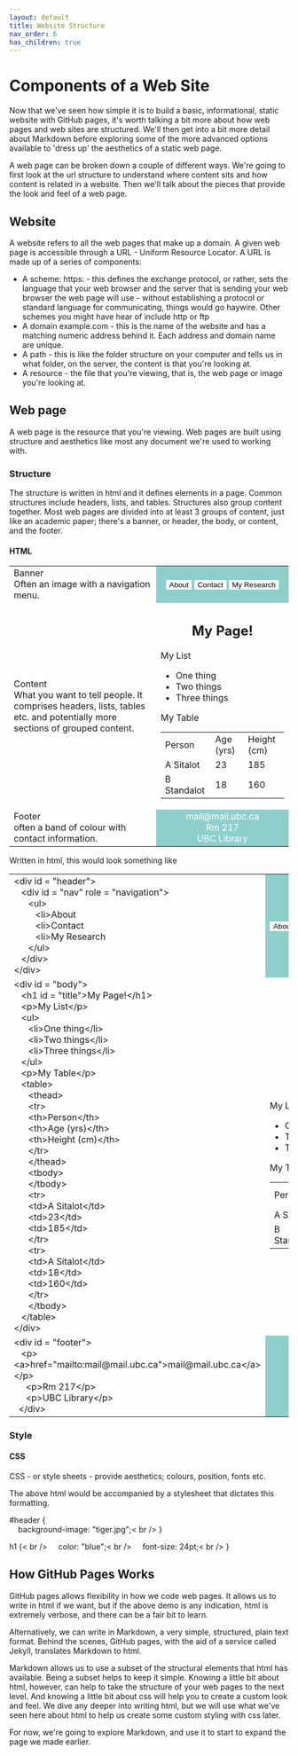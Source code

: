 ```yaml
---
layout: default
title: Website Structure
nav_order: 6
has_children: true
---
```


# Components of a Web Site

Now that we've seen how simple it is to build a basic, informational, static website with GitHub pages, it's worth talking a bit more about how web pages and web sites are structured. We'll then get into a bit more detail about Markdown before exploring some of the more advanced options available to 'dress up' the aesthetics of a static web page.

A web page can be broken down a couple of different ways. We're going to first look at the url structure to understand where content sits and how content is related in a website. Then we'll talk about the pieces that provide the look and feel of a web page.

## Website

A website refers to all the web pages that make up a domain. A given web page is accessible through a URL - Uniform Resource Locator. A URL is made up of a series of components:



* A scheme: https: - this defines the exchange protocol, or rather, sets the language that your web browser and the server that is sending your web browser the web page will use - without establishing a protocol or standard language for communicating, things would go haywire. Other schemes you might have hear of include http or ftp
* A domain example.com - this is the name of the website and has a matching numeric address behind it.  Each address and domain name are unique. 
* A path - this is like the folder structure on your computer and tells us in what folder, on the server, the content is that you're looking at.
* A resource - the file that you're viewing, that is, the web page or image you're looking at.

## Web page

A web page is the resource that you're viewing. Web pages are built using structure and aesthetics like most any document we're used to working with.

### Structure

The structure is written in html and it defines elements in a page. Common structures include headers, lists, and tables. Structures also group content together. Most web pages are divided into at least 3 groups of content, just like an academic paper; there's a banner, or header, the body, or content, and the footer.

#### HTML

<table>
  <tr>
   <td>Banner<br />Often an image with a navigation menu.
   </td>
    <td style="background-color:#8fcfcb;text-align:center;"><button style="background-color:#ffffff;border:none;">About</button> <button style="background-color:#ffffff;border:none;">Contact</button> <button style="background-color:#ffffff;border:none;">My Research</button>
   </td>
  </tr>
  <tr>
   <td>Content<br />What you want to tell people. It comprises headers, lists, tables etc. and potentially more sections of grouped content.
   </td>
   <td>
     <h2 style="text-align:center;">My Page!</h2>
     <p>My List</p>
    <ul>
      <li>One thing</li>
      <li>Two things</li>
      <li>Three things</li>
    </ul>
    <p>My Table</p>
    <table>
      <tr>
        <td>Person</td>
       <td>Age (yrs)</td>
       <td>Height (cm)</td>
      </tr>
      <tr>
        <td>A Sitalot</td>
        <td>23</td>
        <td>185</td>
      </tr>
      <tr>
        <td>B Standalot</td>
        <td>18</td>
        <td>160</td>
      </tr>
    </table>
    </td>
  </tr>
  <tr>
   <td>Footer<br />often a band of colour with contact information.</td>
   <td style="background-color:#8fcfcb;text-align:center;color:#ffffff;">mail@mail.ubc.ca<br />Rm 217<br />UBC Library</td>
  </tr>
</table>


Written in html, this would look something like

<table>
  <tr>
   <td>
     &lt;div id = "header"><br />
     &nbsp;&nbsp;&nbsp;&lt;div id = "nav" role = "navigation"><br />
     &nbsp;&nbsp;&nbsp;&nbsp;&nbsp;&nbsp;&lt;ul><br />
     &nbsp;&nbsp;&nbsp;&nbsp;&nbsp;&nbsp;&nbsp;&nbsp;&nbsp;&lt;li>About</li><br />
     &nbsp;&nbsp;&nbsp;&nbsp;&nbsp;&nbsp;&nbsp;&nbsp;&nbsp;&lt;li>Contact</li><br />
     &nbsp;&nbsp;&nbsp;&nbsp;&nbsp;&nbsp;&nbsp;&nbsp;&nbsp;&lt;li>My Research</li><br />
     &nbsp;&nbsp;&nbsp;&nbsp;&nbsp;&nbsp;&lt;/ul><br />
     &nbsp;&nbsp;&nbsp;&lt;/div><br />
     &lt;/div><br />
   </td>
   <td style="background-color:#8fcfcb;text-align:center;"><button style="background-color:#ffffff;border:none;">About</button> <button style="background-color:#ffffff;border:none;">Contact</button> <button style="background-color:#ffffff;border:none;">My Research</button>
   </td>
  </tr>
  <tr>
   <td>
     &lt;div id = "body"><br />
     &nbsp;&nbsp;&nbsp;&lt;h1 id = "title">My Page!&lt;/h1><br />
     &nbsp;&nbsp;&nbsp;&lt;p>My List&lt;/p><br />
     &nbsp;&nbsp;&nbsp;&lt;ul><br />
     &nbsp;&nbsp;&nbsp;&nbsp;&nbsp;&nbsp;&lt;li>One thing&lt;/li><br />
     &nbsp;&nbsp;&nbsp;&nbsp;&nbsp;&nbsp;&lt;li>Two things&lt;/li><br />
     &nbsp;&nbsp;&nbsp;&nbsp;&nbsp;&nbsp;&lt;li>Three things&lt;/li><br />
     &nbsp;&nbsp;&nbsp;&lt;/ul><br />
     &nbsp;&nbsp;&nbsp;&lt;p>My Table&lt;/p><br />
     &nbsp;&nbsp;&nbsp;&lt;table><br />
     &nbsp;&nbsp;&nbsp;&nbsp;&nbsp;&nbsp;&lt;thead><br />
     &nbsp;&nbsp;&nbsp;&nbsp;&nbsp;&nbsp;&lt;tr><br />
     &nbsp;&nbsp;&nbsp;&nbsp;&nbsp;&nbsp;&lt;th>Person&lt;/th><br />
     &nbsp;&nbsp;&nbsp;&nbsp;&nbsp;&nbsp;&lt;th>Age (yrs)&lt;/th><br />
     &nbsp;&nbsp;&nbsp;&nbsp;&nbsp;&nbsp;&lt;th>Height (cm)&lt;/th><br />
     &nbsp;&nbsp;&nbsp;&nbsp;&nbsp;&nbsp;&lt;/tr><br />
     &nbsp;&nbsp;&nbsp;&nbsp;&nbsp;&nbsp;&lt;/thead><br />
     &nbsp;&nbsp;&nbsp;&nbsp;&nbsp;&nbsp;&lt;tbody><br />
     &nbsp;&nbsp;&nbsp;&nbsp;&nbsp;&nbsp;&lt;/tbody><br />
     &nbsp;&nbsp;&nbsp;&nbsp;&nbsp;&nbsp;&lt;tr><br />
     &nbsp;&nbsp;&nbsp;&nbsp;&nbsp;&nbsp;&lt;td>A Sitalot&lt;/td><br />
     &nbsp;&nbsp;&nbsp;&nbsp;&nbsp;&nbsp;&lt;td>23&lt;/td><br />
     &nbsp;&nbsp;&nbsp;&nbsp;&nbsp;&nbsp;&lt;td>185&lt;/td><br />
     &nbsp;&nbsp;&nbsp;&nbsp;&nbsp;&nbsp;&lt;/tr><br />
     &nbsp;&nbsp;&nbsp;&nbsp;&nbsp;&nbsp;&lt;tr><br />
     &nbsp;&nbsp;&nbsp;&nbsp;&nbsp;&nbsp;&lt;td>A Sitalot&lt;/td><br />
     &nbsp;&nbsp;&nbsp;&nbsp;&nbsp;&nbsp;&lt;td>18&lt;/td><br />
     &nbsp;&nbsp;&nbsp;&nbsp;&nbsp;&nbsp;&lt;td>160&lt;/td><br />
     &nbsp;&nbsp;&nbsp;&nbsp;&nbsp;&nbsp;&lt;/tr><br />
     &nbsp;&nbsp;&nbsp;&nbsp;&nbsp;&nbsp;&lt;/tbody><br />
     &nbsp;&nbsp;&nbsp;&lt;/table><br />
     &lt;/div><br />
   </td>
   <td>
     <h2 style="text-align:center;">My Page!</h2>
     <p>My List</p>
    <ul>
      <li>One thing</li>
      <li>Two things</li>
      <li>Three things</li>
    </ul>
    <p>My Table</p>
    <table>
      <tr>
        <td>Person</td>
       <td>Age (yrs)</td>
       <td>Height (cm)</td>
      </tr>
      <tr>
        <td>A Sitalot</td>
        <td>23</td>
        <td>185</td>
      </tr>
      <tr>
        <td>B Standalot</td>
        <td>18</td>
        <td>160</td>
      </tr>
    </table>
   </td>
  </tr>
  <tr>
   <td>
     &lt;div id = "footer"><br />
     &nbsp;&nbsp;&nbsp;&lt;p><br />&lt;a>href="mailto:mail@mail.ubc.ca">mail@mail.ubc.ca&lt;/a><br />&lt;/p><br />
     &nbsp;&nbsp;&nbsp;&nbsp;&nbsp;&lt;p>Rm 217&lt;/p><br />
     &nbsp;&nbsp;&nbsp;&nbsp;&nbsp;&lt;p>UBC Library&lt;/p><br />
     &nbsp;&nbsp;&lt;/div><br />
    </td>
    <td style="background-color:#8fcfcb;text-align:center;color:#ffffff;">mail@mail.ubc.ca<br />Rm 217<br />UBC Library</td>
  </tr>
</table>


### Style

#### CSS

CSS - or style sheets - provide aesthetics; colours, position, fonts etc. 

The above html would be accompanied by a stylesheet that dictates this formatting.

#header {<br />
&nbsp;&nbsp;&nbsp;&nbsp;background-image: "tiger.jpg";< br />
}

h1 {< br />
&nbsp;&nbsp;&nbsp;&nbsp;color: "blue";< br />
&nbsp;&nbsp;&nbsp;&nbsp;font-size: 24pt;< br />
}

## How GitHub Pages Works

GitHub pages allows flexibility in how we code web pages. It allows us to write in html if we want, but if the above demo is any indication, html is extremely verbose, and there can be a fair bit to learn.

Alternatively, we can write in Markdown, a very simple, structured, plain text format. Behind the scenes, GitHub pages, with the aid of a service called Jekyll, translates Markdown to html.

Markdown allows us to use a subset of the structural elements that html has available. Being a subset helps to keep it simple. Knowing a little bit about html, however, can help to take the structure of your web pages to the next level. And knowing a little bit about css will help you to create a custom look and feel. We dive any deeper into writing html, but we will use what we've seen here about html to help us create some custom styling with css later.

For now, we're going to explore Markdown, and use it to start to expand the page we made earlier.
